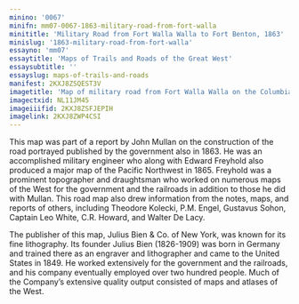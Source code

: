```yaml
---
minino: '0067'
minifn: mm07-0067-1863-military-road-from-fort-walla
minititle: 'Military Road from Fort Walla Walla to Fort Benton, 1863'
minislug: '1863-military-road-from-fort-walla'
essayno: 'mm07'
essaytitle: 'Maps of Trails and Roads of the Great West'
essaysubtitle: ''
essayslug: maps-of-trails-and-roads
manifest: 2KXJ8ZSQEST3V
imagetitle: 'Map of military road from Fort Walla Walla on the Columbia to Fort Benton on the Missouri'
imagectxid: NL11JM45
imageiiifid: 2KXJ8ZSFJEPIH
imagelink: 2KXJ8ZWP4CSI
---
```

This map was part of a report by John Mullan on the construction of the road portrayed published by the government also in 1863. He was an accomplished military engineer who along with Edward Freyhold also produced a major map of the Pacific Northwest in 1865. Freyhold was a prominent topographer and draughtsman who worked on numerous maps of the West for the government and the railroads in addition to those he did with Mullan. This road map also drew information from the notes, maps, and reports of others, including Theodore Kolecki, P.M. Engel, Gustavus Sohon, Captain Leo White, C.R. Howard, and Walter De Lacy. 

The publisher of this map, Julius Bien & Co. of New York, was known for its fine lithography. Its founder Julius Bien (1826-1909) was born in Germany and trained there as an engraver and lithographer and came to the United States in 1849. He worked extensively for the government and the railroads, and his company eventually employed over two hundred people. Much of the Company’s extensive quality output consisted of maps and atlases of the West. 

